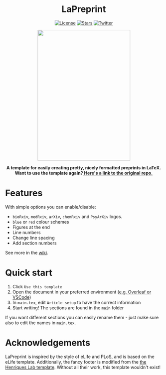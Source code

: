 <h1 align="center">LaPreprint</h1>
<p align="center">
<a href="#"><img alt="License" src="https://img.shields.io/github/license/roaldarbol/lapreprint?style=flat-square"></a>
<a href="#"><img alt="Stars" src="https://img.shields.io/github/stars/roaldarbol/lapreprint?style=social"></a>
<a href="#"><img alt="Twitter" src="https://img.shields.io/twitter/follow/roaldarbol?style=social"></a>
</p>

<p align="center">
  <img width="297" height="420" src="https://user-images.githubusercontent.com/25629697/186181395-85edc43b-c573-4032-85da-a9227ba7721d.png">
</p>
<p align="center">
  <b>A template for easily creating pretty, nicely formatted preprints in LaTeX.</b><br>
  <b>Want to use the template again?<a href="https://github.com/roaldarbol/LaPreprint/"> Here's a link to the original repo.</a></b>
</p>

# Features
With simple options you can enable/disable:
- `bioRxiv`, `medRxiv`, `arXiv`, `chemRxiv` and `PsyArXiv` logos.
- `blue` or `red` colour schemes
- Figures at the end
- Line numbers
- Change line spacing
- Add section numbers

See more in the [wiki](https://github.com/roaldarbol/LaPreprint/wiki).

# Quick start
1. Click `Use this template`
2. Open the document in your preferred environment ([e.g. Overleaf or VSCode](https://github.com/roaldarbol/LaPreprint/wiki/Working-environment))
3. In `main.tex`, edit `Article setup` to have the correct information
4. Start writing! The sections are found in the `main` folder

If you want different sections you can easily rename them - just make sure also to edit the names in `main.tex`.

# Acknowledgements
LaPreprint is inspired by the style of eLife and PLoS, and is based on the eLife template. Additionally, the fancy footer is modified from the [the Henriques Lab template](https://www.overleaf.com/latex/templates/henriqueslab-biorxiv-template/nyprsybwffws). Without all their work, this template wouldn't exist!
